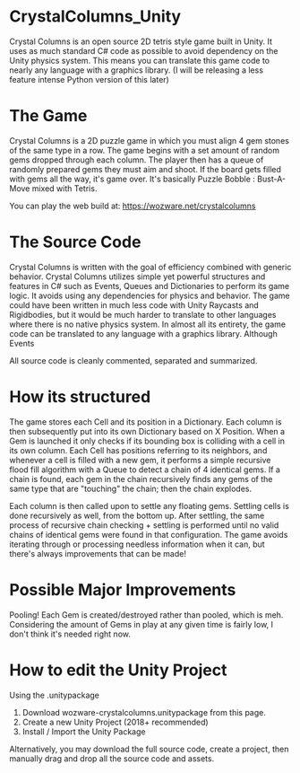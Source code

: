 # CrystalColumns_Unity
Crystal Columns is an open source 2D tetris style game built in Unity. It uses as much standard C# code as possible to avoid dependency on the Unity physics system.
This means you can translate this game code to nearly any language with a graphics library. (I will be releasing a less feature intense Python version of this later)


# The Game
Crystal Columns is a 2D puzzle game in which you must align 4 gem stones of the same type in a row. The game begins with a set amount of random gems dropped through each column. The player then has a queue of randomly prepared gems they must aim and shoot. If the board gets filled with gems all the way, it's game over. 
It's basically Puzzle Bobble : Bust-A-Move mixed with Tetris.

You can play the web build at:
https://wozware.net/crystalcolumns


# The Source Code
Crystal Columns is written with the goal of efficiency combined with generic behavior. Crystal Columns utilizes simple yet powerful structures and features in C# such as Events, Queues and Dictionaries to perform its game logic. It avoids using any dependencies for physics and behavior. The game could have been written in much less code with Unity Raycasts and Rigidbodies, but it would be much harder to translate to other languages where there is no native physics system.
In almost all its entirety, the game code can be translated to any language with a graphics library. Although Events

All source code is cleanly commented, separated and summarized.


# How its structured
The game stores each Cell and its position in a Dictionary. Each column is then subsequently put into its own Dictionary based on X Position. When a Gem is launched it only checks if its bounding box is colliding with a cell in its own column.
Each Cell has positions referring to its neighbors, and whenever a cell is filled with a new gem, it performs a simple recursive flood fill algorithm with a Queue to detect a chain of 4 identical gems. If a chain is found, each gem in the chain recursively finds any gems of the same type that are "touching" the chain; then the chain explodes.

Each column is then called upon to settle any floating gems. Settling cells is done recursively as well, from the bottom up.
After settling, the same process of recursive chain checking + settling is performed until no valid chains of identical gems were found in that configuration.
The game avoids iterating through or processing needless information when it can, but there's always improvements that can be made!


# Possible Major Improvements
Pooling! Each Gem is created/destroyed rather than pooled, which is meh. Considering the amount of Gems in play at any given time is fairly low, I don't think it's needed right now.


# How to edit the Unity Project

Using the .unitypackage
1. Download wozware-crystalcolumns.unitypackage from this page.
2. Create a new Unity Project (2018+ recommended)
3. Install / Import the Unity Package

Alternatively, you may download the full source code, create a project, then manually drag and drop all the source code and assets.



